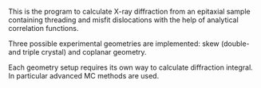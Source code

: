 This is the program to calculate X-ray diffraction 
from an epitaxial sample containing threading and misfit dislocations
with the help of analytical correlation functions.

Three possible experimental geometries are implemented: skew (double- and triple crystal)
and coplanar geometry.

Each geometry setup requires its own way to calculate diffraction integral.
In particular advanced MC methods are used.